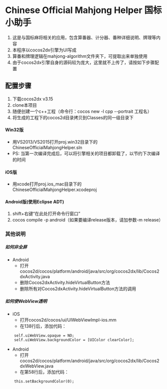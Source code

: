 Chinese Official Mahjong Helper 国标小助手
=========
1. 这是与国标麻将相关的应用，包含算番器、计分器、番种详细说明、牌理等内容
1. 本程序以cocos2dx引擎为UI写成
2. 算番和牌理逻辑在mahjong-algorithm文件夹下，可提取出来单独使用
3. 由于cocos2dx引擎自身的源码较为庞大，这里就不上传了，请按如下步骤配置

## 配置步骤

1. 下载cocos2dx v3.15
2. clone本项目
3. 随便创建一个c++工程（命令行：cocos new -l cpp --portrait 工程名）
4. 将生成的工程下的cocos2d目录拷贝到Classes的同一级目录下

#### Win32版
- 用VS2013/VS2015打开proj.win32目录下的ChineseOfficialMahjongHelper.sln
- PS: 当第一次编译完成后，可以将引擎相关的项目都卸载了，以节约下次编译的时间

#### iOS版
- 用xcode打开proj.ios_mac目录下的ChineseOfficialMahjongHelper.xcodeproj

#### Android版(使用Eclipse ADT)
1. shift+右键“在此处打开命令行窗口”
2. cocos compile -p android（如果要编译release版本，请加参数-m release）


### 其他说明

##### 如何非全屏
- Android
  - 打开cocos2d/cocos/platform/android/java/src/org/cocos2dx/lib/Cocos2dxActivity.java
  - 删除Cocos2dxActivity.hideVirtualButton方法
  - 删除所有对Cocos2dxActivity.hideVirtualButton方法的调用

##### 如何使WebView透明
- iOS
  - 打开cocos2d/cocos/ui/UIWebViewImpl-ios.mm
  - 在138行后，添加代码：
```
    self.uiWebView.opaque = NO;
    self.uiWebView.backgroundColor = [UIColor clearColor];
```
- Android
  - 打开cocos2d/cocos/platform/android/java/src/org/cocos2dx/lib/Cocos2dxWebView.java
  - 在第58行后，添加代码：
```
    this.setBackgroundColor(0);
```
